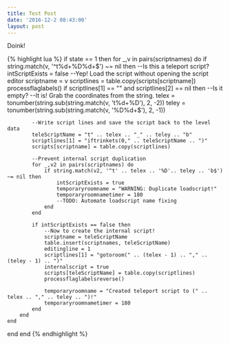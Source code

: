 ```yaml
---
title: Test Post
date: '2016-12-2 08:43:00'
layout: post
---
```

Doink!

{% highlight lua %}
if state == 1 then for _,v in pairs(scriptnames) do
	if string.match(v, '^t%d+%D%d+$') ~= nil then --Is this a teleport script?
		intScriptExists = false
		--Yep! Load the script without opening the script editor
		scriptname = v
		scriptlines = table.copy(scripts[scriptname])
		processflaglabels()
		if scriptlines[1] == "" and scriptlines[2] == nil then --Is it empty?
			--It is! Grab the coordinates from the string.
			telex = tonumber(string.sub(string.match(v, 't%d+%D'), 2, -2))
			teley = tonumber(string.sub(string.match(v, '%D%d+$'), 2, -1))

			--Write script lines and save the script back to the level data
			teleScriptName = "t" .. telex .. "_" .. teley .. "b"
			scriptlines[1] = "iftrinkets(0," .. teleScriptName .. ")"
			scripts[scriptname] = table.copy(scriptlines)

			--Prevent internal script duplication
			for _,v2 in pairs(scriptnames) do
				if string.match(v2, '^t' .. telex .. '%D'.. teley .. 'b$') ~= nil then
					intScriptExists = true
					temporaryroomname = "WARNING: Duplicate loadscript!"
					temporaryroomnametimer = 180
					--TODO: Automate loadscript name fixing
				end
			end

			if intScriptExists == false then
				--Now to create the internal script!
				scriptname = teleScriptName
				table.insert(scriptnames, teleScriptName)
				editingline = 1
				scriptlines[1] = "gotoroom(" .. (telex - 1) .. "," .. (teley - 1) .. ")"
				internalscript = true
				scripts[teleScriptName] = table.copy(scriptlines)
				processflaglabelsreverse()

				temporaryroomname = "Created teleport script to (" .. telex .. "," .. teley .. ")!"
				temporaryroomnametimer = 180
			end
		end
	end
end end
{% endhighlight %}